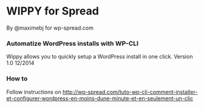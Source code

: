 # WIPPY for Spread #

By @maximebj for wp-spread.com

### Automatize WordPress installs with WP-CLI ###

Wippy allows you to quickly setup a WordPress install in one click. 
Version 1.0 12/2014

### How to ###

Follow instructions on http://wp-spread.com/tuto-wp-cli-comment-installer-et-configurer-wordpress-en-moins-dune-minute-et-en-seulement-un-clic

